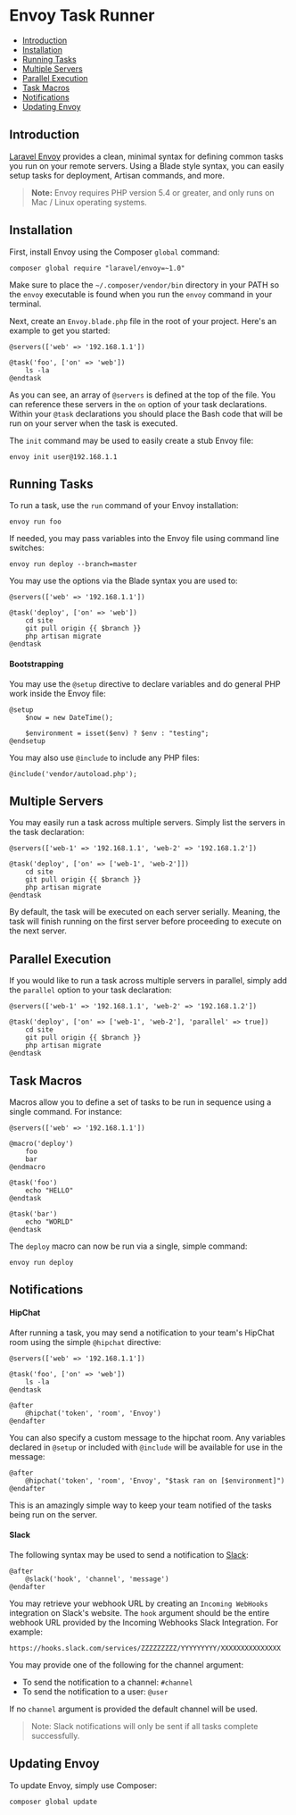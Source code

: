 # Envoy Task Runner

- [Introduction](#introduction)
- [Installation](#envoy-installation)
- [Running Tasks](#envoy-running-tasks)
- [Multiple Servers](#envoy-multiple-servers)
- [Parallel Execution](#envoy-parallel-execution)
- [Task Macros](#envoy-task-macros)
- [Notifications](#envoy-notifications)
- [Updating Envoy](#envoy-updating-envoy)

<a name="introduction"></a>
## Introduction

[Laravel Envoy](https://github.com/laravel/envoy) provides a clean, minimal syntax for defining common tasks you run on your remote servers. Using a Blade style syntax, you can easily setup tasks for deployment, Artisan commands, and more.

> **Note:** Envoy requires PHP version 5.4 or greater, and only runs on Mac / Linux operating systems.

<a name="envoy-installation"></a>
## Installation

First, install Envoy using the Composer `global` command:

	composer global require "laravel/envoy=~1.0"

Make sure to place the `~/.composer/vendor/bin` directory in your PATH so the `envoy` executable is found when you run the `envoy` command in your terminal.

Next, create an `Envoy.blade.php` file in the root of your project. Here's an example to get you started:

	@servers(['web' => '192.168.1.1'])

	@task('foo', ['on' => 'web'])
		ls -la
	@endtask

As you can see, an array of `@servers` is defined at the top of the file. You can reference these servers in the `on` option of your task declarations. Within your `@task` declarations you should place the Bash code that will be run on your server when the task is executed.

The `init` command may be used to easily create a stub Envoy file:

	envoy init user@192.168.1.1

<a name="envoy-running-tasks"></a>
## Running Tasks

To run a task, use the `run` command of your Envoy installation:

	envoy run foo

If needed, you may pass variables into the Envoy file using command line switches:

	envoy run deploy --branch=master

You may use the options via the Blade syntax you are used to:

	@servers(['web' => '192.168.1.1'])

	@task('deploy', ['on' => 'web'])
		cd site
		git pull origin {{ $branch }}
		php artisan migrate
	@endtask

#### Bootstrapping

You may use the ```@setup``` directive to declare variables and do general PHP work inside the Envoy file:

	@setup
		$now = new DateTime();

		$environment = isset($env) ? $env : "testing";
	@endsetup

You may also use ```@include``` to include any PHP files:

	@include('vendor/autoload.php');

<a name="envoy-multiple-servers"></a>
## Multiple Servers

You may easily run a task across multiple servers. Simply list the servers in the task declaration:

	@servers(['web-1' => '192.168.1.1', 'web-2' => '192.168.1.2'])

	@task('deploy', ['on' => ['web-1', 'web-2']])
		cd site
		git pull origin {{ $branch }}
		php artisan migrate
	@endtask

By default, the task will be executed on each server serially. Meaning, the task will finish running on the first server before proceeding to execute on the next server.

<a name="envoy-parallel-execution"></a>
## Parallel Execution

If you would like to run a task across multiple servers in parallel, simply add the `parallel` option to your task declaration:

	@servers(['web-1' => '192.168.1.1', 'web-2' => '192.168.1.2'])

	@task('deploy', ['on' => ['web-1', 'web-2'], 'parallel' => true])
		cd site
		git pull origin {{ $branch }}
		php artisan migrate
	@endtask

<a name="envoy-task-macros"></a>
## Task Macros

Macros allow you to define a set of tasks to be run in sequence using a single command. For instance:

	@servers(['web' => '192.168.1.1'])

	@macro('deploy')
		foo
		bar
	@endmacro

	@task('foo')
		echo "HELLO"
	@endtask

	@task('bar')
		echo "WORLD"
	@endtask

The `deploy` macro can now be run via a single, simple command:

	envoy run deploy

<a name="envoy-notifications"></a>
<a name="envoy-hipchat-notifications"></a>
## Notifications

#### HipChat

After running a task, you may send a notification to your team's HipChat room using the simple `@hipchat` directive:

	@servers(['web' => '192.168.1.1'])

	@task('foo', ['on' => 'web'])
		ls -la
	@endtask

	@after
		@hipchat('token', 'room', 'Envoy')
	@endafter

You can also specify a custom message to the hipchat room. Any variables declared in ```@setup``` or included with ```@include``` will be available for use in the message:

	@after
		@hipchat('token', 'room', 'Envoy', "$task ran on [$environment]")
	@endafter

This is an amazingly simple way to keep your team notified of the tasks being run on the server.

#### Slack

The following syntax may be used to send a notification to [Slack](https://slack.com):

	@after
		@slack('hook', 'channel', 'message')
	@endafter

You may retrieve your webhook URL by creating an `Incoming WebHooks` integration on Slack's website. The `hook` argument should be the entire webhook URL provided by the Incoming Webhooks Slack Integration. For example:

	https://hooks.slack.com/services/ZZZZZZZZZ/YYYYYYYYY/XXXXXXXXXXXXXXX

You may provide one of the following for the channel argument:

- To send the notification to a channel: `#channel`
- To send the notification to a user: `@user`

If no `channel` argument is provided the default channel will be used.

> Note: Slack notifications will only be sent if all tasks complete successfully.

<a name="envoy-updating-envoy"></a>
## Updating Envoy

To update Envoy, simply use Composer:

	composer global update

